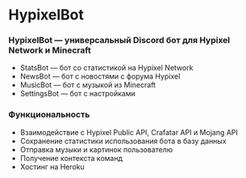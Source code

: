 # HypixelBot

### HypixelBot — универсальный Discord бот для Hypixel Network и Minecraft
* StatsBot — бот со статистикой на Hypixel Network
* NewsBot — бот с новостями с форума Hypixel
* MusicBot — бот с музыкой из Minecraft
* SettingsBot — бот с настройками

### Функциональность
* Взаимодействие с Hypixel Public API, Crafatar API и Mojang API
* Сохранение статистики использования бота в базу данных
* Отправка музыки и картинок пользователю
* Получение контекста команд
* Хостинг на Heroku
